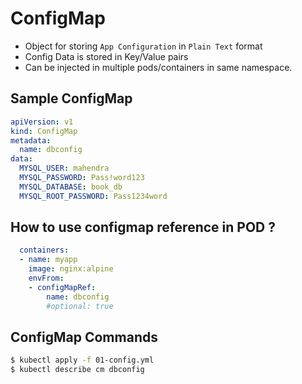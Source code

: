 # ConfigMap

- Object for storing `App Configuration` in `Plain Text` format
- Config Data is stored in Key/Value pairs
- Can be injected in multiple pods/containers in same namespace.

## Sample ConfigMap

```yaml
apiVersion: v1
kind: ConfigMap
metadata:
  name: dbconfig
data:
  MYSQL_USER: mahendra
  MYSQL_PASSWORD: Pass!word123
  MYSQL_DATABASE: book_db
  MYSQL_ROOT_PASSWORD: Pass1234word

```

## How to use configmap reference in POD ?

```yaml
  containers:
  - name: myapp
    image: nginx:alpine
    envFrom:
    - configMapRef:
        name: dbconfig
        #optional: true
```

## ConfigMap Commands

```bash
$ kubectl apply -f 01-config.yml
$ kubectl describe cm dbconfig
```